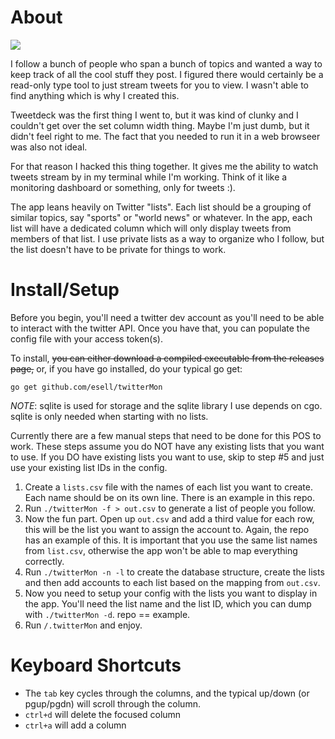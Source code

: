 # About

![](screenshot.png)

I follow a bunch of people who span a bunch of topics and wanted a way to keep track of all the cool stuff they post.
I figured there would certainly be a read-only type tool to just stream tweets for you to view. I wasn't able to find anything
which is why I created this.


Tweetdeck was the first thing I went to, but it was kind of clunky and I couldn't get over the set column width thing.
Maybe I'm just dumb, but it didn't feel right to me. The fact that you needed to run it in a web browseer was also not ideal.


For that reason I hacked this thing together. It gives me the ability to watch tweets stream by in my terminal while I'm working.
Think of it like a monitoring dashboard or something, only for tweets :).


The app leans heavily on Twitter "lists". Each list should be a grouping of similar topics, say "sports" or "world news" or whatever.
In the app, each list will have a dedicated column which will only display tweets from members of that list. I use private lists
as a way to organize who I follow, but the list doesn't have to be private for things to work.


# Install/Setup

Before you begin, you'll need a twitter dev account as you'll need to be able to interact with the twitter API. Once you have that, you
can populate the config file with your access token(s).

To install, ~~you can either download a compiled executable from the releases page,~~ or, if you have go installed, do your typical go get:

`go get github.com/esell/twitterMon`

*NOTE*: sqlite is used for storage and the sqlite library I use depends on cgo. sqlite is only needed when starting with no lists.


Currently there are a few manual steps that need to be done for this POS to work. These steps assume you do NOT have any existing lists that you want to use. If you DO have existing lists you want to use, skip to step #5 and just use your existing list IDs in the config.


1. Create a `lists.csv` file with the names of each list you want to create. Each name should be on its own line. There is an example in this repo.
2. Run `./twitterMon -f > out.csv` to generate a list of people you follow.
3. Now the fun part. Open up `out.csv` and add a third value for each row, this will be the list you want to assign the account to. Again, the repo has an example of this. It is important that you use the same list names from `list.csv`, otherwise the app won't be able to map everything correctly.
4. Run `./twitterMon -n -l` to create the database structure, create the lists and then add accounts to each list based on the mapping from `out.csv`.
5. Now you need to setup your config with the lists you want to display in the app. You'll need the list name and the list ID, which you can dump with `./twitterMon -d`. repo == example.
6. Run `/.twitterMon` and enjoy. 

# Keyboard Shortcuts


* The `tab` key cycles through the columns, and the typical up/down (or pgup/pgdn) will scroll through the column.
* `ctrl+d` will delete the focused column
* `ctrl+a` will add a column

